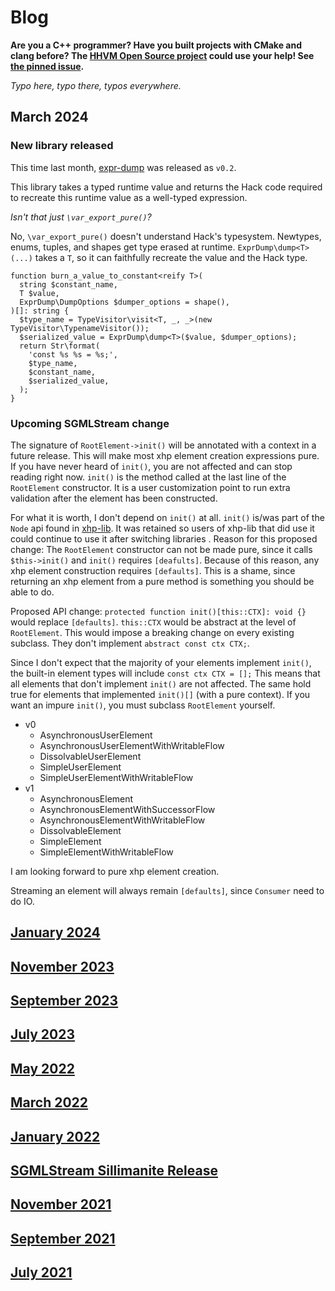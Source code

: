 # Blog

**Are you a C++ programmer? Have you built projects with CMake and clang before? The [HHVM Open Source project](https://github.com/facebook/hhvm) could use your help! See [the pinned issue](https://github.com/hershel-theodore-layton/hershel-theodore-layton/issues/2).**

_Typo here, typo there, typos everywhere._

## March 2024

### New library released

This time last month, [expr-dump](https://github.com/hershel-theodore-layton/expr-dump) was released as `v0.2`.

This library takes a typed runtime value and returns the Hack code required to recreate this runtime value as a well-typed expression.

_Isn't that just `\var_export_pure()`?_

No, `\var_export_pure()` doesn't understand Hack's typesystem. Newtypes, enums, tuples, and shapes get type erased at runtime.
`ExprDump\dump<T>(...)` takes a `T`, so it can faithfully recreate the value and the Hack type.

```HACK
function burn_a_value_to_constant<reify T>(
  string $constant_name,
  T $value,
  ExprDump\DumpOptions $dumper_options = shape(),
)[]: string {
  $type_name = TypeVisitor\visit<T, _, _>(new TypeVisitor\TypenameVisitor());
  $serialized_value = ExprDump\dump<T>($value, $dumper_options);
  return Str\format(
    'const %s %s = %s;',
    $type_name,
    $constant_name,
    $serialized_value,
  );
}
```

### Upcoming SGMLStream change

The signature of `RootElement->init()` will be annotated with a context in a future release.
This will make most xhp element creation expressions pure.
If you have never heard of `init()`, you are not affected and can stop reading right now.
`init()` is the method called at the last line of the `RootElement` constructor.
It is a user customization point to run extra validation after the element has been constructed.

For what it is worth, I don't depend on `init()` at all.
`init()` is/was part of the `Node` api found in [xhp-lib](https://github.com/hhvm/xhp-lib/blob/4ec138f7ac9ef6d2eb646075799860459d3fb0d4/src/core/Node.hack#L91).
It was retained so users of xhp-lib that did use it could continue to use it after switching libraries
.
Reason for this proposed change:
The `RootElement` constructor can not be made pure, since it calls `$this->init()` and `init()` requires `[deafults]`.
Because of this reason, any xhp element construction requires `[defaults]`.
This is a shame, since returning an xhp element from a pure method is something you should be able to do.

Proposed API change:
`protected function init()[this::CTX]: void {}` would replace `[defaults]`.
`this::CTX` would be abstract at the level of `RootElement`.
This would impose a breaking change on every existing subclass.
They don't implement `abstract const ctx CTX;`.

Since I don't expect that the majority of your elements implement `init()`,
the built-in element types will include `const ctx CTX = [];`
This means that all elements that don't implement `init()` are not affected.
The same hold true for elements that implemented `init()[]` (with a pure context).
If you want an impure `init()`, you must subclass `RootElement` yourself.

- v0
  - AsynchronousUserElement
  - AsynchronousUserElementWithWritableFlow
  - DissolvableUserElement
  - SimpleUserElement
  - SimpleUserElementWithWritableFlow
- v1
  - AsynchronousElement
  - AsynchronousElementWithSuccessorFlow
  - AsynchronousElementWithWritableFlow
  - DissolvableElement
  - SimpleElement
  - SimpleElementWithWritableFlow
 
I am looking forward to pure xhp element creation.

Streaming an element will always remain `[defaults]`, since `Consumer` need to do IO.

## [January 2024](https://github.com/hershel-theodore-layton/hershel-theodore-layton/blob/master/2024-01.md)
## [November 2023](https://github.com/hershel-theodore-layton/hershel-theodore-layton/blob/master/2023-11.md)
## [September 2023](https://github.com/hershel-theodore-layton/hershel-theodore-layton/blob/master/2023-09.md)
## [July 2023](https://github.com/hershel-theodore-layton/hershel-theodore-layton/blob/master/2023-07.md)
## [May 2022](https://github.com/hershel-theodore-layton/hershel-theodore-layton/blob/master/2022-05.md)
## [March 2022](https://github.com/hershel-theodore-layton/hershel-theodore-layton/blob/master/2022-03.md)
## [January 2022](https://github.com/hershel-theodore-layton/hershel-theodore-layton/blob/master/2022-01.md)
## [SGMLStream Sillimanite Release](https://github.com/hershel-theodore-layton/hershel-theodore-layton/blob/master/2022-release-announcement-sgml-stream-sillimanite.md)
## [November 2021](https://github.com/hershel-theodore-layton/hershel-theodore-layton/blob/master/2021-11.md)
## [September 2021](https://github.com/hershel-theodore-layton/hershel-theodore-layton/blob/master/2021-09.md)
## [July 2021](https://github.com/hershel-theodore-layton/hershel-theodore-layton/blob/master/2021-07.md)
